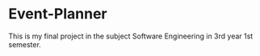 # Event-Planner

This is my final project in the subject Software Engineering in 3rd year 1st semester.
